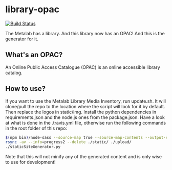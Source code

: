 # library-opac
[![Build Status](https://travis-ci.org/Metalab/library-opac.svg?branch=main)](https://travis-ci.org/Metalab/library-opac)

The Metalab has a library. And this library now has an OPAC! And this is the generator for it.

## What's an OPAC?

An Online Public Access Catalogue (OPAC) is an online accessible library catalog.

## How to use?

If you want to use the Metalab Library Media Inventory, run update.sh. It will clone/pull the repo to the location where the script will look for it by default. Then replace the logos in static/img. Install the python dependencies in requirements.json and the node.js ones from the package.json. Have a look at what is done in the .travis.yml file, otherwise run the following commands in the root folder of this repo:

```bash
$(npm bin)/node-sass --source-map true --source-map-contents --output-style expanded static/sass/all.scss static/style.css
rsync -av --info=progress2 --delete ./static/ ./upload/
./staticSiteGenerator.py
```

Note that this will not minify any of the generated content and is only wise to use for development!
